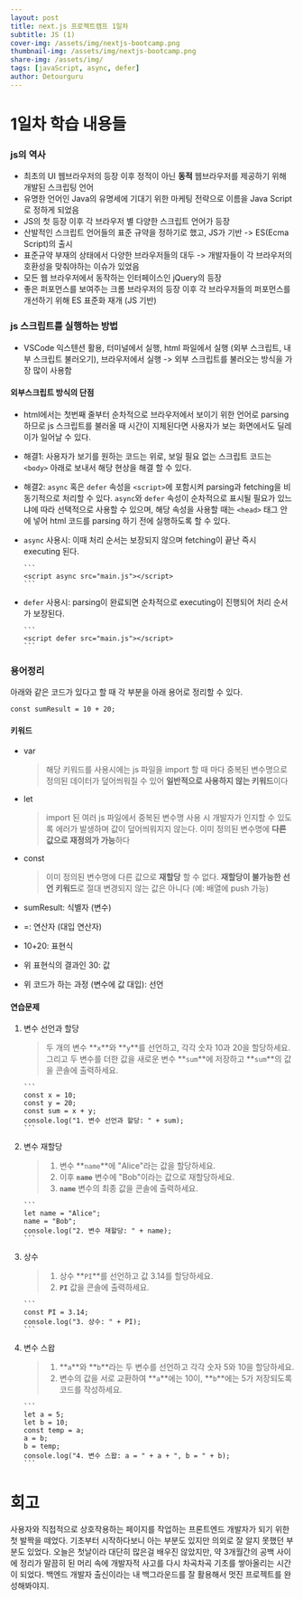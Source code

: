 ```yaml
---
layout: post
title: next.js 프로젝트캠프 1일차
subtitle: JS (1)
cover-img: /assets/img/nextjs-bootcamp.png
thumbnail-img: /assets/img/nextjs-bootcamp.png
share-img: /assets/img/
tags: [javaScript, async, defer]
author: Detourguru
---
```


# 1일차 학습 내용들

### js의 역사

- 최초의 UI 웹브라우저의 등장 이후 정적이 아닌 **동적** 웹브라우저를 제공하기 위해 개발된 스크립팅 언어
- 유명한 언어인 Java의 유명세에 기대기 위한 마케팅 전략으로 이름을 Java Script로 정하게 되었음
- JS의 첫 등장 이후 각 브라우저 별 다양한 스크립트 언어가 등장
- 산발적인 스크립트 언어들의 표준 규약을 정하기로 했고, JS가 기반 -> ES(Ecma Script)의 출시
- 표준규약 부재의 상태에서 다양한 브라우저들의 대두 -> 개발자들이 각 브라우저의 호환성을 맞춰야하는 이슈가 있었음
- 모든 웹 브라우저에서 동작하는 인터페이스인 jQuery의 등장
- 좋은 퍼포먼스를 보여주는 크롬 브라우저의 등장 이후 각 브라우저들의 퍼포먼스를 개선하기 위해 ES 표준화 재개 (JS 기반)

### js 스크립트를 실행하는 방법

- VSCode 익스텐션 활용, 터미널에서 실행, html 파일에서 실행 (외부 스크립트, 내부 스크립트 불러오기), 브라우저에서 실행
  -> 외부 스크립트를 불러오는 방식을 가장 많이 사용함

#### 외부스크립트 방식의 단점

- html에서는 첫번째 줄부터 순차적으로 브라우저에서 보이기 위한 언어로 parsing하므로 js 스크립트를 불러올 때 시간이 지체된다면 사용자가 보는 화면에서도 딜레이가 일어날 수 있다.
- 해결1: 사용자가 보기를 원하는 코드는 위로, 보일 필요 없는 스크립트 코드는 `<body>` 아래로 보내서 해당 현상을 해결 할 수 있다.
- 해결2: `async` 혹은 `defer` 속성을 `<script>`에 포함시켜 parsing과 fetching을 비동기적으로 처리할 수 있다. `async`와 `defer` 속성이 순차적으로 표시될 필요가 있느냐에 따라 선택적으로 사용할 수 있으며, 해당 속성을 사용할 때는 `<head>` 태그 안에 넣어 html 코드를 parsing 하기 전에 실행하도록 할 수 있다.

- `async` 사용시: 이때 처리 순서는 보장되지 않으며 fetching이 끝난 즉시 executing 된다.

      ```
      <script async src="main.js"></script>
      ```

- `defer` 사용시: parsing이 완료되면 순차적으로 executing이 진행되어 처리 순서가 보장된다.

      ```
      <script defer src="main.js"></script>
      ```

### 용어정리

아래와 같은 코드가 있다고 할 때 각 부분을 아래 용어로 정리할 수 있다.

```
const sumResult = 10 + 20;
```

#### 키워드

- var
  > 해당 키워드를 사용시에는 js 파일을 import 할 때 마다 중복된 변수명으로 정의된 데이터가 덮어씌워질 수 있어 **일반적으로 사용하지 않는 키워드**이다
- let
  > import 된 여러 js 파일에서 중복된 변수명 사용 시 개발자가 인지할 수 있도록 에러가 발생하며 값이 덮어씌워지지 않는다.
  > 이미 정의된 변수명에 **다른 값으로 재정의가 가능**하다
- const

  > 이미 정의된 변수명에 다른 값으로 **재할당** 할 수 없다.
  > **재할당이 불가능한 선언 키워드**로 절대 변경되지 않는 값은 아니다 (예: 배열에 push 가능)

- sumResult: 식별자 (변수)
- =: 연산자 (대입 연산자)
- 10+20: 표현식
- 위 표현식의 결과인 30: 값
- 위 코드가 하는 과정 (변수에 값 대입): 선언

#### 연습문제

1.  변수 선언과 할당

    > 두 개의 변수 **`x`**와 **`y`**를 선언하고, 각각 숫자 10과 20을 할당하세요. 그리고 두 변수를 더한 값을 새로운 변수 **`sum`**에 저장하고 **`sum`**의 값을 콘솔에 출력하세요.

        ```
        const x = 10;
        const y = 20;
        const sum = x + y;
        console.log("1. 변수 선언과 할당: " + sum);
        ```

2.  변수 재할당

    > 1.  변수 **`name`**에 "Alice"라는 값을 할당하세요.
    > 2.  이후 **`name`** 변수에 "Bob"이라는 값으로 재할당하세요.
    > 3.  **`name`** 변수의 최종 값을 콘솔에 출력하세요.

        ```
        let name = "Alice";
        name = "Bob";
        console.log("2. 변수 재할당: " + name);
        ```

3.  상수

    > 1.  상수 **`PI`**를 선언하고 값 3.14를 할당하세요.
    > 2.  **`PI`** 값을 콘솔에 출력하세요.

        ```
        const PI = 3.14;
        console.log("3. 상수: " + PI);
        ```

4.  변수 스왑

    > 1.  **`a`**와 **`b`**라는 두 변수를 선언하고 각각 숫자 5와 10을 할당하세요.
    > 2.  변수의 값을 서로 교환하여 **`a`**에는 10이, **`b`**에는 5가 저장되도록 코드를 작성하세요.

        ```
        let a = 5;
        let b = 10;
        const temp = a;
        a = b;
        b = temp;
        console.log("4. 변수 스왑: a = " + a + ", b = " + b);
        ```

# 회고

사용자와 직접적으로 상호작용하는 페이지를 작업하는 프론트엔드 개발자가 되기 위한 첫 발짝을 떼었다.
기초부터 시작하다보니 아는 부분도 있지만 의외로 잘 알지 못했던 부분도 있었다.
오늘은 첫날이라 대단히 많은걸 배우진 않았지만,
약 3개월간의 공백 사이에 정리가 말끔히 된 머리 속에 개발자적 사고를 다시 차곡차곡 기초를 쌓아올리는 시간이 되었다.
백엔드 개발자 출신이라는 내 백그라운드를 잘 활용해서 멋진 프로젝트를 완성해봐야지.
